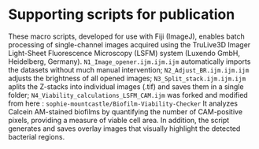 # Supporting scripts for publication  
These macro scripts, developed for use with Fiji (ImageJ), enables batch processing of single-channel images acquired using the TruLive3D Imager Light-Sheet Fluorescence Microscopy (LSFM) system (Luxendo GmbH, Heidelberg, Germany).
`N1_Image_opener.ijm.ijm.ijm` automatically imports the datasets without much manual intervention;
`N2_Adjust_BR.ijm.ijm.ijm` adjusts the brightness of all opened images;
`N3_Split_stack.ijm.ijm.ijm` aplits the Z-stacks into individual images (.tif) and saves them in a single folder;
`N4_Viability_calculations_LSFM_CAM.ijm` was forked and modified from here : `sophie-mountcastle/Biofilm-Viability-Checker`
It analyzes Calcein AM-stained biofilms by quantifying the number of CAM-positive pixels, providing a measure of viable cell area. In addition, the script generates and saves overlay images that visually highlight the detected bacterial regions.
